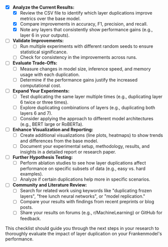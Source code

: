 
- [X] **Analyze the Current Results:**
  - [X] Review the CSV file to identify which layer duplications improve metrics over the base model.
  - [X] Compare improvements in accuracy, F1, precision, and recall.
  - [X] Note any layers that consistently show performance gains (e.g., layer 6 in your outputs).

- [ ] **Validate Improvements:**
  - [ ] Run multiple experiments with different random seeds to ensure statistical significance.
  - [ ] Check for consistency in the improvements across runs.

- [ ] **Evaluate Trade-Offs:**
  - [ ] Measure changes in model size, inference speed, and memory usage with each duplication.
  - [ ] Determine if the performance gains justify the increased computational cost.

- [ ] **Expand Your Experiments:**
  - [ ] Test duplicating the same layer multiple times (e.g., duplicating layer 6 twice or three times).
  - [ ] Explore duplicating combinations of layers (e.g., duplicating both layers 6 and 7).
  - [ ] Consider applying the approach to different model architectures (e.g., BERT large or RoBERTa).

- [ ] **Enhance Visualization and Reporting:**
  - [ ] Create additional visualizations (line plots, heatmaps) to show trends and differences from the base model.
  - [ ] Document your experimental setup, methodology, results, and insights in a detailed report or research paper.

- [ ] **Further Hypothesis Testing:**
  - [ ] Perform ablation studies to see how layer duplications affect performance on specific subsets of data (e.g., easy vs. hard examples).
  - [ ] Analyze if certain duplications help more in specific scenarios.

- [ ] **Community and Literature Review:**
  - [ ] Search for related work using keywords like "duplicating frozen layers", "free lunch neural networks", or "model replication."
  - [ ] Compare your results with findings from recent preprints or blog posts.
  - [ ] Share your results on forums (e.g., r/MachineLearning) or GitHub for feedback.

This checklist should guide you through the next steps in your research to thoroughly evaluate the impact of layer duplication on your Frankenmodel's performance.
